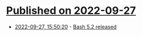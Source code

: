 # [Published on 2022-09-27](index.md)

* [2022-09-27, 15:50:20](https://lobste.rs/s/dceccl/bash_5_2_released) - [Bash 5.2 released](https://lwn.net/Articles/909596/)
